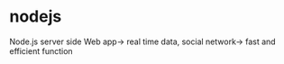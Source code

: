 # nodejs
Node.js server side 
Web app→ real time data, social network→ fast and efficient 
function
